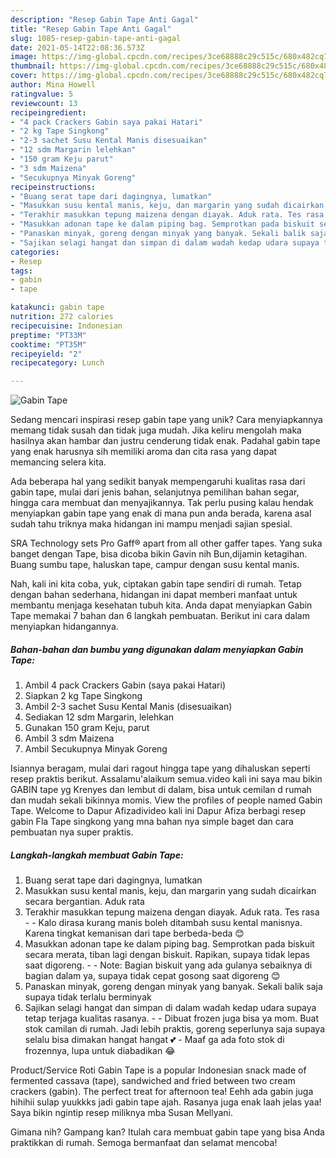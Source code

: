 ```yaml
---
description: "Resep Gabin Tape Anti Gagal"
title: "Resep Gabin Tape Anti Gagal"
slug: 1085-resep-gabin-tape-anti-gagal
date: 2021-05-14T22:08:36.573Z
image: https://img-global.cpcdn.com/recipes/3ce68888c29c515c/680x482cq70/gabin-tape-foto-resep-utama.jpg
thumbnail: https://img-global.cpcdn.com/recipes/3ce68888c29c515c/680x482cq70/gabin-tape-foto-resep-utama.jpg
cover: https://img-global.cpcdn.com/recipes/3ce68888c29c515c/680x482cq70/gabin-tape-foto-resep-utama.jpg
author: Mina Howell
ratingvalue: 5
reviewcount: 13
recipeingredient:
- "4 pack Crackers Gabin saya pakai Hatari"
- "2 kg Tape Singkong"
- "2-3 sachet Susu Kental Manis disesuaikan"
- "12 sdm Margarin lelehkan"
- "150 gram Keju parut"
- "3 sdm Maizena"
- "Secukupnya Minyak Goreng"
recipeinstructions:
- "Buang serat tape dari dagingnya, lumatkan"
- "Masukkan susu kental manis, keju, dan margarin yang sudah dicairkan secara bergantian. Aduk rata"
- "Terakhir masukkan tepung maizena dengan diayak. Aduk rata. Tes rasa  Kalo dirasa kurang manis boleh ditambah susu kental manisnya. Karena tingkat kemanisan dari tape berbeda-beda 😊"
- "Masukkan adonan tape ke dalam piping bag. Semprotkan pada biskuit secara merata, tiban lagi dengan biskuit. Rapikan, supaya tidak lepas saat digoreng.  Note: Bagian biskuit yang ada gulanya sebaiknya di bagian dalam ya, supaya tidak cepat gosong saat digoreng 😊"
- "Panaskan minyak, goreng dengan minyak yang banyak. Sekali balik saja supaya tidak terlalu berminyak"
- "Sajikan selagi hangat dan simpan di dalam wadah kedap udara supaya tetap terjaga kualitas rasanya.  Dibuat frozen juga bisa ya mom. Buat stok camilan di rumah. Jadi lebih praktis, goreng seperlunya saja supaya selalu bisa dimakan hangat hangat 💕 Maaf ga ada foto stok di frozennya, lupa untuk diabadikan 😂"
categories:
- Resep
tags:
- gabin
- tape

katakunci: gabin tape 
nutrition: 272 calories
recipecuisine: Indonesian
preptime: "PT33M"
cooktime: "PT35M"
recipeyield: "2"
recipecategory: Lunch

---
```



![Gabin Tape](https://img-global.cpcdn.com/recipes/3ce68888c29c515c/680x482cq70/gabin-tape-foto-resep-utama.jpg)

Sedang mencari inspirasi resep gabin tape yang unik? Cara menyiapkannya memang tidak susah dan tidak juga mudah. Jika keliru mengolah maka hasilnya akan hambar dan justru cenderung tidak enak. Padahal gabin tape yang enak harusnya sih memiliki aroma dan cita rasa yang dapat memancing selera kita.

Ada beberapa hal yang sedikit banyak mempengaruhi kualitas rasa dari gabin tape, mulai dari jenis bahan, selanjutnya pemilihan bahan segar, hingga cara membuat dan menyajikannya. Tak perlu pusing kalau hendak menyiapkan gabin tape yang enak di mana pun anda berada, karena asal sudah tahu triknya maka hidangan ini mampu menjadi sajian spesial.

SRA Technology sets Pro Gaff® apart from all other gaffer tapes. Yang suka banget dengan Tape, bisa dicoba bikin Gavin nih Bun,dijamin ketagihan. Buang sumbu tape, haluskan tape, campur dengan susu kental manis.


Nah, kali ini kita coba, yuk, ciptakan gabin tape sendiri di rumah. Tetap dengan bahan sederhana, hidangan ini dapat memberi manfaat untuk membantu menjaga kesehatan tubuh kita. Anda dapat menyiapkan Gabin Tape memakai 7 bahan dan 6 langkah pembuatan. Berikut ini cara dalam menyiapkan hidangannya.

<!--inarticleads1-->

##### Bahan-bahan dan bumbu yang digunakan dalam menyiapkan Gabin Tape:

1. Ambil 4 pack Crackers Gabin (saya pakai Hatari)
1. Siapkan 2 kg Tape Singkong
1. Ambil 2-3 sachet Susu Kental Manis (disesuaikan)
1. Sediakan 12 sdm Margarin, lelehkan
1. Gunakan 150 gram Keju, parut
1. Ambil 3 sdm Maizena
1. Ambil Secukupnya Minyak Goreng


Isiannya beragam, mulai dari ragout hingga tape yang dihaluskan seperti resep praktis berikut. Assalamu&#39;alaikum semua.video kali ini saya mau bikin GABIN tape yg Krenyes dan lembut di dalam, bisa untuk cemilan d rumah dan mudah sekali bikinnya momis. View the profiles of people named Gabin Tape. Welcome to Dapur Afizadivideo kali ini Dapur Afiza berbagi resep gabin Fla Tape singkong yang mna bahan nya simple baget dan cara pembuatan nya super praktis. 

<!--inarticleads2-->

##### Langkah-langkah membuat Gabin Tape:

1. Buang serat tape dari dagingnya, lumatkan
1. Masukkan susu kental manis, keju, dan margarin yang sudah dicairkan secara bergantian. Aduk rata
1. Terakhir masukkan tepung maizena dengan diayak. Aduk rata. Tes rasa -  - Kalo dirasa kurang manis boleh ditambah susu kental manisnya. Karena tingkat kemanisan dari tape berbeda-beda 😊
1. Masukkan adonan tape ke dalam piping bag. Semprotkan pada biskuit secara merata, tiban lagi dengan biskuit. Rapikan, supaya tidak lepas saat digoreng. -  - Note: Bagian biskuit yang ada gulanya sebaiknya di bagian dalam ya, supaya tidak cepat gosong saat digoreng 😊
1. Panaskan minyak, goreng dengan minyak yang banyak. Sekali balik saja supaya tidak terlalu berminyak
1. Sajikan selagi hangat dan simpan di dalam wadah kedap udara supaya tetap terjaga kualitas rasanya. -  - Dibuat frozen juga bisa ya mom. Buat stok camilan di rumah. Jadi lebih praktis, goreng seperlunya saja supaya selalu bisa dimakan hangat hangat 💕 - Maaf ga ada foto stok di frozennya, lupa untuk diabadikan 😂


Product/Service Roti Gabin Tape is a popular Indonesian snack made of fermented cassava (tape), sandwiched and fried between two cream crackers (gabin). The perfect treat for afternoon tea! Eehh ada gabin juga hihihii sulap yuukkks jadi gabin tape ajah. Rasanya juga enak laah jelas yaa! Saya bikin ngintip resep miliknya mba Susan Mellyani. 

Gimana nih? Gampang kan? Itulah cara membuat gabin tape yang bisa Anda praktikkan di rumah. Semoga bermanfaat dan selamat mencoba!
